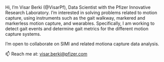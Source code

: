 Hi, I’m Visar Berki (@VisarPf), Data Scientist with the Pfizer Innovative Research Laboratory.
I’m interested in solving problems related to motion capture, using instruments such as the gait walkway, markered and markerless motion capture, and wearables.
 Specifically, I am working to detect gait events and determine gait metrics for the different motion capture systems.

I’m open to collaborate on SIMI and related motiona capture data analysis. 

📫 Reach me at: visar.berki@pfizer.com

<!---
VisarPf/VisarPf is a ✨ special ✨ repository because its `README.md` (this file) appears on your GitHub profile.
You can click the Preview link to take a look at your changes.
--->
